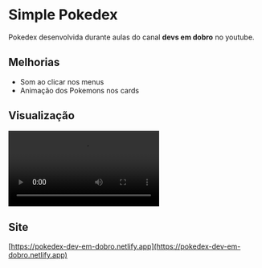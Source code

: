 # Simple Pokedex

Pokedex desenvolvida durante aulas do canal **devs em dobro** no youtube.

## Melhorias
* Som ao clicar nos menus
* Animação dos Pokemons nos cards

## Visualização
<video src="video/pokedex.mp4" type="video/mp4"></video>

## Site
[https://pokedex-dev-em-dobro.netlify.app](https://pokedex-dev-em-dobro.netlify.app)
